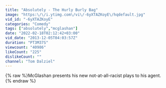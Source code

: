 ```yaml
---
title: "Absolutely - The Hurly Burly Bag"
image: "https:\/\/i.ytimg.com\/vi\/-6yXTAZKoyE\/hqdefault.jpg"
vid_id: "-6yXTAZKoyE"
categories: "Comedy"
tags: ["absolutely","mcglashan"]
date: "2022-02-18T02:12:42+03:00"
vid_date: "2013-12-05T04:03:57Z"
duration: "PT3M37S"
viewcount: "40986"
likeCount: "225"
dislikeCount: ""
channel: "Tom Dalziel"
---
```

{% raw %}McGlashan presents his new not-at-all-racist plays to his agent.{% endraw %}
